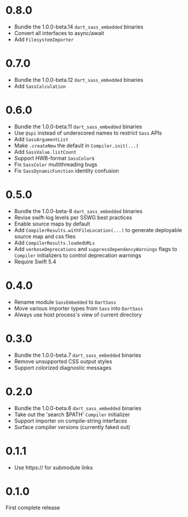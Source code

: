 # 0.8.0

* Bundle the 1.0.0-beta.14 `dart_sass_embedded` binaries
* Convert all interfaces to async/await
* Add `FilesystemImporter`

# 0.7.0

* Bundle the 1.0.0-beta.12 `dart_sass_embedded` binaries
* Add `SassCalculation`

# 0.6.0

* Bundle the 1.0.0-beta.11 `dart_sass_embedded` binaries
* Use `@spi` instead of underscored names to restrict `Sass` APIs
* Add `SassArgumentList`
* Make `.createNew` the default in `Compiler.init(...)`
* Add `SassValue.listCount`
* Support HWB-format `SassColor`s
* Fix `SassColor` multithreading bugs
* Fix `SassDynamicFunction` identity confusion

# 0.5.0

* Bundle the 1.0.0-beta-8 `dart_sass_embedded` binaries
* Revise swift-log levels per SSWG best practices
* Enable source maps by default
* Add `CompilerResults.withFileLocation(...)` to generate
  deployable source map and css files
* Add `CompilerResults.loadedURLs`
* Add `verboseDeprecations` and `suppressDependencyWarnings`
  flags to `Compiler` initializers to control deprecation warnings
* Require Swift 5.4

# 0.4.0

* Rename module `SassEmbedded` to `DartSass`
* Move various importer types from `Sass` into `DartSass`
* Always use host process's view of current directory

# 0.3.0

* Bundle the 1.0.0-beta.7 `dart_sass_embedded` binaries
* Remove unsupported CSS output styles
* Support colorized diagnostic messages

# 0.2.0

* Bundle the 1.0.0-beta.6 `dart_sass_embedded` binaries
* Take out the 'search $PATH' `Compiler` initializer
* Support importer on compile-string interfaces
* Surface compiler versions (currently faked out)

# 0.1.1

* Use https:// for submodule links

# 0.1.0

First complete release
